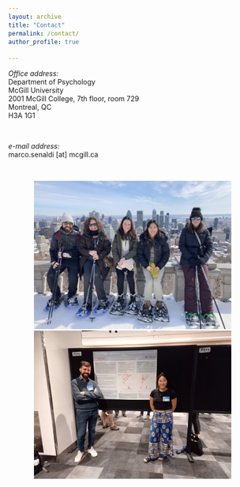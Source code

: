```yaml
---
layout: archive
title: "Contact"
permalink: /contact/
author_profile: true

---
```


*Office address:*  <br />
Department of Psychology  <br />
McGill University  <br />
2001 McGill College, 7th floor, room 729  <br />
Montreal, QC  <br />
H3A 1G1  <br />

 <br />

 
*e-mail address:* <br />
marco.senaldi [at] mcgill.ca 

 <br />

<p align="center">
  <img width="400" height="300" src="https://github.com/marcosenaldi/marcosenaldi.github.io/blob/master/images/snowshoeing.png?raw=true">
  <img width="400" height="300" src="https://github.com/marcosenaldi/marcosenaldi.github.io/blob/master/images/michelle.jfif?raw=true">
</p>
